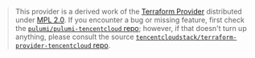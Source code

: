 > This provider is a derived work of the [Terraform Provider](https://github.com/tencentcloudstack/terraform-provider-tencentcloud)
> distributed under [MPL 2.0](https://www.mozilla.org/en-US/MPL/2.0/). If you encounter a bug or missing feature,
> first check the [`pulumi/pulumi-tencentcloud` repo](https://github.com/pulumi/pulumi-tencentcloud/issues); however, if that doesn't turn up anything,
> please consult the source [`tencentcloudstack/terraform-provider-tencentcloud` repo](https://github.com/tencentcloudstack/terraform-provider-tencentcloud/issues).